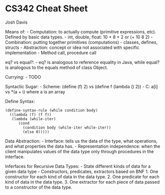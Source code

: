 CS342 Cheat Sheet
=================
Josh Davis

Means of:
    - Computation: to actually compute (primitive expressions, etc). Defined by
      basic data types.
        - int, double, float: 10 + 8 + 2 or (+ 10 8 2)
    - Combination: putting together primitives (computations)
        - classes, defines, structs
    - Abstraction: concept or idea not associated with specific implementation
        - Method call, procedure call

eq? vs equal?:
    - eq? is analogous to reference equality in Java, while equal? is analogous
      to the equals method of class Object.

Currying:
    - TODO

Syntactic Sugar:
    - Scheme: (define (f) 2) vs (define f (lambda () 2))
    - C: a[i] vs *(a + i) where a is an array

Define Syntax:

    (define-syntax-rule (while condition body)
      ((lambda (f) (f f))
       (lambda (while-iter)
          (cond
            (condition body (while-iter while-iter))
            (else 0)))))

Data Abstraction:
    - Interface: tells us the data of the type, what operations, and what
      properties the data has.
    - Representation independence: when the client manipulates values of the
      data type only through procedures in the interface.

Inferfaces for Recursive Data Types:
    - State different kinds of data for a given data type
    - Constructors, predicates, extractors based on BNF
        1. One constructor for each kind of data in the data type.
        2. One predicate for each kind of data in the data type.
        3. One extractor for each piece of data passed to a constructor of the
           data type.
